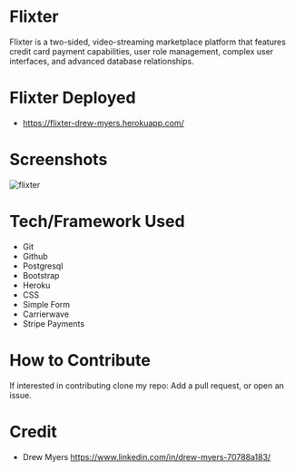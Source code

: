 # Flixter

Flixter is a two-sided, video-streaming marketplace platform that features credit card payment capabilities, user role management, complex user interfaces, and advanced database relationships.

# Flixter Deployed

- https://flixter-drew-myers.herokuapp.com/

# Screenshots

![flixter](https://user-images.githubusercontent.com/48326186/63216981-21105e80-c10c-11e9-8b72-ac4b2832949f.png)

# Tech/Framework Used

- Git
- Github
- Postgresql
- Bootstrap
- Heroku
- CSS
- Simple Form
- Carrierwave
- Stripe Payments

# How to Contribute

If interested in contributing clone my repo: Add a pull request, or open an issue. 

# Credit

- Drew Myers https://www.linkedin.com/in/drew-myers-70788a183/
